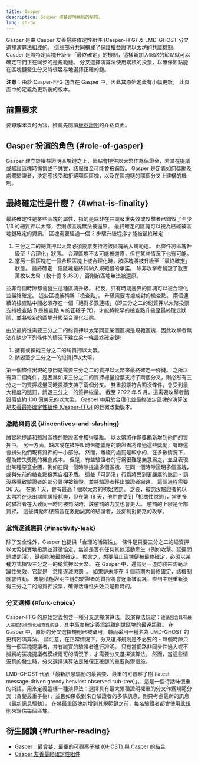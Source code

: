 ```yaml
---
title: Gasper
description: Gasper 權益證明機制的解釋。
lang: zh-tw
---
```


Gasper 是由 Casper 友善最終確定性組件 (Casper-FFG) 及 LMD-GHOST 分叉選擇演算法組成的。 這些部分共同構成了保護權益證明以太坊的共識機制。 Casper 是將特定區塊升級至「最終確定」的機制，這樣新加入網路的節點就可以確定它們正在同步的是規範鏈。 分叉選擇演算法使用累積的投票，以確保節點能在區塊鏈發生分叉時很容易地選擇正確的鏈。

**注意**：由於 Casper-FFG 包含在 Gasper 中，因此其原始定義有小幅更新。 此頁面中的定義為更新後的版本。

## 前置要求

要瞭解本頁的內容，推薦先閱讀[權益證明](/developers/docs/consensus-mechanisms/pos/)的介紹頁面。

## Gasper 扮演的角色 {#role-of-gasper}

Gasper 建立於權益證明區塊鏈之上，節點會提供以太幣作為保證金，若其在提議或驗證區塊時懶惰或不誠實，該保證金可能會被銷毀。 Gasper 是定義如何獎勵及處罰驗證者，決定應接受和拒絕哪個區塊，以及在區塊鏈的哪個分叉上建構的機制。

## 最終確定性是什麼？ {#what-is-finality}

最終確定性是某些區塊的屬性，指的是除非在共識嚴重失效或攻擊者已銷毀了至少 1/3 的總質押以太幣，否則該區塊無法被還原。 最終確定的區塊可以視為已經被區塊鏈確定的資訊。 區塊需要經過一個 2 步驟升級程序才能被最終確定：

1. 三分之二的總質押以太幣必須投票支持將該區塊納入規範連。 此條件將區塊升級至「合理化」狀態。 合理區塊不太可能被還原，但在某些情況下也有可能。
2. 當另一個區塊在一個合理區塊上被合理化時，該區塊將被升級至「最終確定」狀態。 最終確定一個區塊是將其納入規範鏈的承諾。 除非攻擊者銷毀了數百萬枚以太幣（數十億 $USD），否則該區塊無法被還原。

並非每個時隙都會發生這種區塊升級。 相反，只有時期邊界的區塊可以被合理化並最終確定。 這些區塊被稱爲「檢查點」。 升級需要考慮成對的檢查點。 兩個連續的檢查點中間必須存在一個「絕對多數連結」（即三分之二的縂質押以太幣投票支持檢查點 B 是檢查點 A 的正確子代），才能將較早的檢查點升級至最終確定狀態，並將較新的區塊升級至合理化狀態。

由於最終性需要三分之二的縂質押以太幣同意某個區塊是規範區塊，因此攻擊者無法在缺少下列條件的情況下建立另一條最終確定鏈:

1. 擁有或操縱三分之二的縂質押以太幣。
2. 銷毀至少三分之一的縂質押以太幣。

第一個條件出現的原因是需要三分之二的質押以太幣來最終確定一條鏈。 之所以有第二個條件，是因爲如果三分之二的質押總量投票支持了兩個分叉，則必然有三分之一的質押總量同時投票支持了兩個分叉。 雙重投票符合罰沒條件，會受到最大程度的懲罰，銷毀三分之一的質押縂量。 截至 2022 年 5 月，這需要攻擊者銷毀價值約 100 億美元的以太幣。 Gasper 中用於合理化並最終確定區塊的演算法是[友善最終確定性組件 (Casper-FFG)](https://arxiv.org/pdf/1710.09437.pdf) 的輕微改動版本。

### 激勵與罰沒 {#incentives-and-slashing}

誠實地提議和驗證區塊的驗證者會獲得獎勵。 以太幣將作爲獎勵新增到他們的質押中。 另一方面，缺席或在被呼叫時未能響應的驗證者將錯過這些獎勵，有時還會損失他們現有質押的一小部分。 然而，離綫的處罰是較小的，在多數情況下，僅為錯失獎勵的機會成本。 但是，有些驗證者的行爲很難是無意爲之，並且表現出某種惡意企圖，例如在同一個時隙提議多個區塊、在同一個時隙證明多個區塊，或與先前的檢查點投票自相矛盾。 這些「可罰沒」行爲將受到更嚴厲的懲罰 - 罰沒將導致驗證者的部分質押被銷毀，並將驗證者移出驗證者網路。 這個過程需要 36 天。 在第 1 天，會有最高 1 個以太幣的初始懲罰。 之後，被罰沒驗證者的以太幣將在退出期間緩慢耗盡，但在第 18 天，他們會受到「相關性懲罰」，當更多的驗證者在大致同一時間被罰沒時，該懲罰的力度也會更大。 懲罰的上限是全部質押。 這些獎勵和懲罰旨在激勵誠實的驗證者，並抑制對網路的攻擊。

### 怠惰逐減懲罰 {#inactivity-leak}

除了安全性外，Gasper 也提供「合理的活躍性」。 條件是只要三分之二的縂質押以太幣誠實地投票並遵循協定，無論是否有任何其他活動產生（例如攻擊、延遲問題或罰沒），鏈都能被最終確定。 換言之，想要阻止區塊鏈被最終確定，必須以某種方式損毀三分之一的縂質押以太幣。 在 Gasper 中，還有另一道防綫來防範活躍性失效，它就是「怠惰逐減懲罰」。 如果鏈未能在 4 個時期内最終確定，該機制就會啓動。 未能積極證明主鏈的驗證者的質押將會逐漸被消耗，直到主鏈重新獲得三分之二的縂質押投票，確保活躍性失效只是暫時的。

### 分叉選擇 {#fork-choice}

Casper-FFG 的原始定義包含一種分叉選擇演算法，該演算法規定：`遵循包含具有最大高度的合理化檢查點的鏈`，其中高度被定義爲距離創世區塊的最遠距離。 在 Gasper 中，原始的分叉選擇規則已被棄用，轉而采用一種名為 LMD-GHOST 的更精密演算法。 請注意，在正常情況下，分叉選擇規則是不必要的 - 每個時隙只有一個區塊提議者，并有誠實的驗證者進行證明。 只有當網路非同步性過大或不誠實的區塊提議者模棱兩可的情況下，才需要分叉選擇演算法。 然而，當這些情況真的發生時，分叉選擇演算法是確保正確鏈的重要防禦措施。

LMD-GHOST 代表「最新訊息驅動的最貪婪、最重的可觀察子樹 (latest message-driven greedy heaviest observed sub-tree)」。 這是一個行話味很重的術語，用來定義這樣一種演算法：選擇具有最大累積證明權重的分叉作爲規範分叉（貪婪最重子樹），並且如果收到來自驗證者的多條訊息，則只考慮最新的訊息（最新訊息驅動）。 在將最重區塊新增到其規範鏈之前，每名驗證者都會使用此規則來評估每個區塊。

## 衍生閱讀 {#further-reading}

- [Gasper：最貪婪、最重的可觀察子樹 (GHOST) 與 Casper 的結合](https://arxiv.org/pdf/2003.03052.pdf)
- [Casper 友善最終確定性組件](https://arxiv.org/pdf/1710.09437.pdf)
